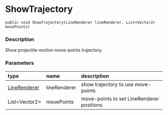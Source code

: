# ShowTrajectory

`public void ShowTrajectory(LineRenderer lineRenderer, List<Vector2> movePoints)`

### Description

Show projectile-motion move-points trajectory.

### Parameters

| type | name | description |
| :--- | :--- | :--- |
| [LineRenderer](https://docs.unity3d.com/ScriptReference/LineRenderer.html) | lineRenderer | show trajectory to use move-points |
| List&lt;Vector2&gt; | movePoints | move-points to set LineRenderer positions |

